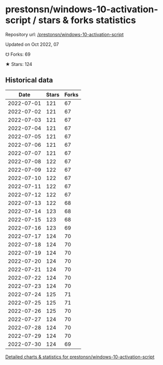 # prestonsn/windows-10-activation-script / stars & forks statistics

Repository url: [/prestonsn/windows-10-activation-script](https://github.com/prestonsn/windows-10-activation-script)

Updated on Oct 2022, 07

☋ Forks: 69

★ Stars: 124

## Historical data
| Date | Stars | Forks |
|------|-------|-------|
| 2022-07-01 | 121 | 67 | 
| 2022-07-02 | 121 | 67 | 
| 2022-07-03 | 121 | 67 | 
| 2022-07-04 | 121 | 67 | 
| 2022-07-05 | 121 | 67 | 
| 2022-07-06 | 121 | 67 | 
| 2022-07-07 | 121 | 67 | 
| 2022-07-08 | 122 | 67 | 
| 2022-07-09 | 122 | 67 | 
| 2022-07-10 | 122 | 67 | 
| 2022-07-11 | 122 | 67 | 
| 2022-07-12 | 122 | 67 | 
| 2022-07-13 | 122 | 68 | 
| 2022-07-14 | 123 | 68 | 
| 2022-07-15 | 123 | 68 | 
| 2022-07-16 | 123 | 69 | 
| 2022-07-17 | 124 | 70 | 
| 2022-07-18 | 124 | 70 | 
| 2022-07-19 | 124 | 70 | 
| 2022-07-20 | 124 | 70 | 
| 2022-07-21 | 124 | 70 | 
| 2022-07-22 | 124 | 70 | 
| 2022-07-23 | 124 | 70 | 
| 2022-07-24 | 125 | 71 | 
| 2022-07-25 | 125 | 71 | 
| 2022-07-26 | 125 | 70 | 
| 2022-07-27 | 124 | 70 | 
| 2022-07-28 | 124 | 70 | 
| 2022-07-29 | 124 | 70 | 
| 2022-07-30 | 124 | 69 | 


[Detailed charts & statistics for prestonsn/windows-10-activation-script](https://reviewgithub.com/rep/prestonsn/windows-10-activation-script)
